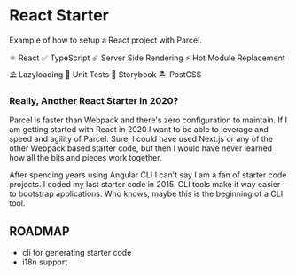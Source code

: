 # React Starter

Example of how to setup a React project with Parcel.

⚛  React
✅ TypeScript
☄️  Server Side Rendering
⚡️  Hot Module Replacement
⛱ Lazyloading
🧪 Unit Tests
📖 Storybook
🏝 PostCSS


### Really, Another React Starter In 2020?

Parcel is faster than Webpack and there's zero configuration to maintain. If I am getting started with React in 2020 I want to be able to leverage and speed and agility of Parcel. Sure, I could have used Next.js or any of the other Webpack based starter code, but then I would have never learned how all the bits and pieces work together.

After spending years using Angular CLI I can't say I am a fan of starter code projects. I coded my last starter code in 2015. CLI tools make it way easier to bootstrap applications. Who knows, maybe this is the beginning of a CLI tool.


## ROADMAP

- cli for generating starter code
- i18n support